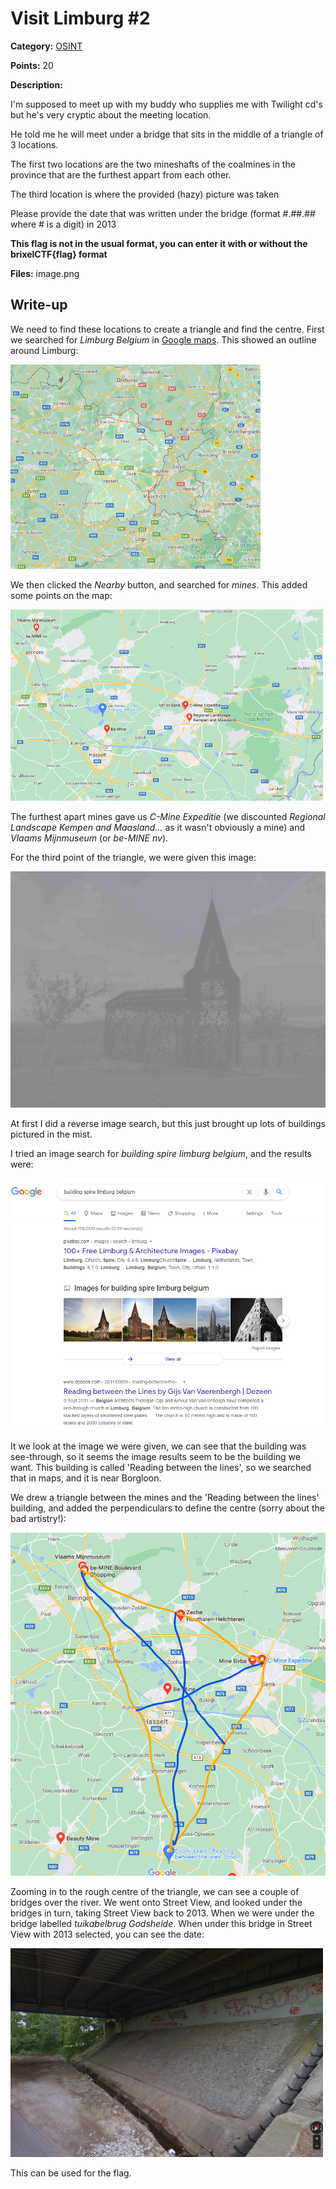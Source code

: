 # Visit Limburg #2
**Category:** [OSINT](../README.md)

**Points:** 20

**Description:**

I'm supposed to meet up with my buddy who supplies me with Twilight cd's but he's very cryptic about the meeting location.

He told me he will meet under a bridge that sits in the middle of a triangle of 3 locations.

The first two locations are the two mineshafts of the coalmines in the province that are the furthest appart from each other.

The third location is where the provided (hazy) picture was taken

Please provide the date that was written under the bridge (format #.##.## where # is a digit) in 2013

**This flag is not in the usual format, you can enter it with or without the brixelCTF{flag} format**

**Files:** image.png

## Write-up
We need to find these locations to create a triangle and find the centre. First we searched for *Limburg Belgium* in [Google maps](https://www.google.com/maps/place/Limburg,+Belgium/@50.9964996,4.8852586,9z/data=!3m1!4b1!4m5!3m4!1s0x47c093293d669c7d:0x361339c2cc01dc8b!8m2!3d50.9738973!4d5.3419677). This showed an outline around Limburg:

<img src="limburg_region.png" alt="The Limburg Region" width="400" />

We then clicked the *Nearby* button, and searched for *mines*. This added some points on the map:

<img src="limburg_mines.png" alt="Mines in Limburg" width="500" />

The furthest apart mines gave us *C-Mine Expeditie* (we discounted *Regional Landscape Kempen and Maasland...* as it wasn't obviously a mine) and *Vlaams Mijnmuseum* (or *be-MINE nv*).

For the third point of the triangle, we were given this image:

<img src="IMG_1243.jpg" alt="Mystery Image" width="600" />

At first I did a reverse image search, but this just brought up lots of buildings pictured in the mist.

I tried an image search for *building spire limburg belgium*, and the results were:

<img src="search_result.png" alt="Search Results" width="500" />

It we look at the image we were given, we can see that the building was see-through, so it seems the image results seem to be the building we want. This building is called 'Reading between the lines', so we searched that in maps, and it is near Borgloon.

We drew a triangle between the mines and the 'Reading between the lines' building, and added the perpendiculars to define the centre (sorry about the bad artistry!):

![The triangle](the_triangle.png)

Zooming in to the rough centre of the triangle, we can see a couple of bridges over the river. We went onto Street View, and looked under the bridges in turn, taking Street View back to 2013. When we were under the bridge labelled *tuikabelbrug Godsheide*. When under this bridge in Street View with 2013 selected, you can see the date:

<img src="under_the_bridge.png" alt="Found it!" width="500" />

This can be used for the flag.
